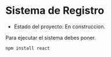 <h1> Sistema de Registro </h1>

- Estado del proyecto: En construccion.

Para ejecutar el sistema debes poner.

 ``` npm install react ```
